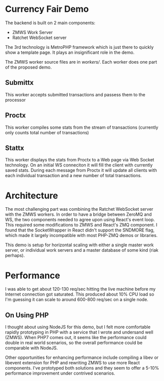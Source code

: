 Currency Fair Demo
=====

The backend is built on 2 main components:
 
 * ZMWS Work Server
 * Ratchet WebSocket server

The 3rd technology is MetroPHP framework which is just there to quickly show a template page.  It plays an insignificant role in the demo.

The ZMWS worker source files are in _workers/_.  Each worker does one part of the proposed demo.

Submittx
-----
This worker accepts submitted transactions and passess them to the processor

Proctx
----
This worker compiles some stats from the stream of transactions (currently only counts total number of transactions)

Stattx
----
This worker displays the stats from Proctx to a Web page via Web Socket technology.  On an initial WS conneciton it will fill the client with currently saved stats.  During each message from Proctx it will update all clients with each individual transaction and a new number of total transactions.

Architecture
=====
The most challenging part was combining the Ratchet WebSocket server with the ZMWS workers.  In order to have a bridge between ZeroMQ and WS, the two components needed to agree upon using React's event loop.  This required some modifications to ZMWS and React's ZMQ component.  I found that the SocketWrapper in React didn't support the SNDMORE flag, which made it largely incompatible with most PHP-ZMQ demos or libraries.

This demo is setup for horizontal scaling with either a single master work server, or individual work servers and a master database of some kind (riak perhaps).


Performance
======
I was able to get about 120-130 req/sec hitting the live machine before my Internet connection got saturated.  This produced about 10% CPU load so I'm guessing it can scale to around 600-800 req/sec on a single node.

On Using PHP
---
I thought about using NodeJS for this demo, but I felt more comfortable rapidly prototyping in PHP with a service that I wrote and undersand well (ZMWS).  When PHP7 comes out, it seems like the performance could double in real world scenarios, so the overall performance could be comparable with NodeJS.

Other opportunities for enhancing performance include compiling a libev or libevent extension for PHP and rewriting ZMWS to use more React components.  I've prototyped both solutions and they seem to offer a 5-10% performance improvement under contrived scenarios.
